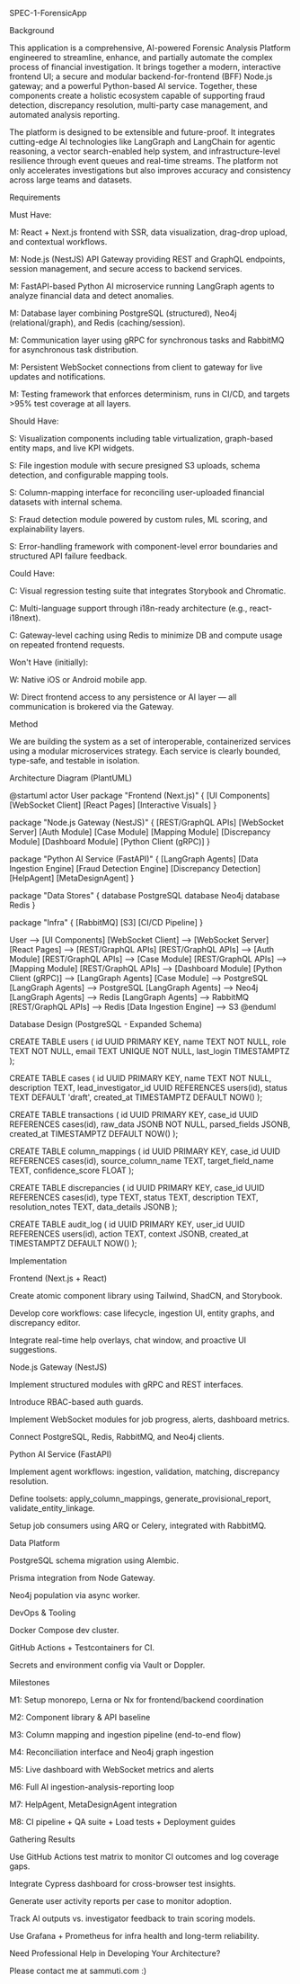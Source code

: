 SPEC-1-ForensicApp

Background

This application is a comprehensive, AI-powered Forensic Analysis Platform engineered to streamline, enhance, and partially automate the complex process of financial investigation. It brings together a modern, interactive frontend UI; a secure and modular backend-for-frontend (BFF) Node.js gateway; and a powerful Python-based AI service. Together, these components create a holistic ecosystem capable of supporting fraud detection, discrepancy resolution, multi-party case management, and automated analysis reporting.

The platform is designed to be extensible and future-proof. It integrates cutting-edge AI technologies like LangGraph and LangChain for agentic reasoning, a vector search-enabled help system, and infrastructure-level resilience through event queues and real-time streams. The platform not only accelerates investigations but also improves accuracy and consistency across large teams and datasets.

Requirements

Must Have:

M: React + Next.js frontend with SSR, data visualization, drag-drop upload, and contextual workflows.

M: Node.js (NestJS) API Gateway providing REST and GraphQL endpoints, session management, and secure access to backend services.

M: FastAPI-based Python AI microservice running LangGraph agents to analyze financial data and detect anomalies.

M: Database layer combining PostgreSQL (structured), Neo4j (relational/graph), and Redis (caching/session).

M: Communication layer using gRPC for synchronous tasks and RabbitMQ for asynchronous task distribution.

M: Persistent WebSocket connections from client to gateway for live updates and notifications.

M: Testing framework that enforces determinism, runs in CI/CD, and targets >95% test coverage at all layers.

Should Have:

S: Visualization components including table virtualization, graph-based entity maps, and live KPI widgets.

S: File ingestion module with secure presigned S3 uploads, schema detection, and configurable mapping tools.

S: Column-mapping interface for reconciling user-uploaded financial datasets with internal schema.

S: Fraud detection module powered by custom rules, ML scoring, and explainability layers.

S: Error-handling framework with component-level error boundaries and structured API failure feedback.

Could Have:

C: Visual regression testing suite that integrates Storybook and Chromatic.

C: Multi-language support through i18n-ready architecture (e.g., react-i18next).

C: Gateway-level caching using Redis to minimize DB and compute usage on repeated frontend requests.

Won't Have (initially):

W: Native iOS or Android mobile app.

W: Direct frontend access to any persistence or AI layer — all communication is brokered via the Gateway.

Method

We are building the system as a set of interoperable, containerized services using a modular microservices strategy. Each service is clearly bounded, type-safe, and testable in isolation.

Architecture Diagram (PlantUML)

@startuml
actor User
package "Frontend (Next.js)" {
  [UI Components]
  [WebSocket Client]
  [React Pages]
  [Interactive Visuals]
}

package "Node.js Gateway (NestJS)" {
  [REST/GraphQL APIs]
  [WebSocket Server]
  [Auth Module]
  [Case Module]
  [Mapping Module]
  [Discrepancy Module]
  [Dashboard Module]
  [Python Client (gRPC)]
}

package "Python AI Service (FastAPI)" {
  [LangGraph Agents]
  [Data Ingestion Engine]
  [Fraud Detection Engine]
  [Discrepancy Detection]
  [HelpAgent]
  [MetaDesignAgent]
}

package "Data Stores" {
  database PostgreSQL
  database Neo4j
  database Redis
}

package "Infra" {
  [RabbitMQ]
  [S3]
  [CI/CD Pipeline]
}

User --> [UI Components]
[WebSocket Client] --> [WebSocket Server]
[React Pages] --> [REST/GraphQL APIs]
[REST/GraphQL APIs] --> [Auth Module]
[REST/GraphQL APIs] --> [Case Module]
[REST/GraphQL APIs] --> [Mapping Module]
[REST/GraphQL APIs] --> [Dashboard Module]
[Python Client (gRPC)] --> [LangGraph Agents]
[Case Module] --> PostgreSQL
[LangGraph Agents] --> PostgreSQL
[LangGraph Agents] --> Neo4j
[LangGraph Agents] --> Redis
[LangGraph Agents] --> RabbitMQ
[REST/GraphQL APIs] --> Redis
[Data Ingestion Engine] --> S3
@enduml

Database Design (PostgreSQL - Expanded Schema)

CREATE TABLE users (
  id UUID PRIMARY KEY,
  name TEXT NOT NULL,
  role TEXT NOT NULL,
  email TEXT UNIQUE NOT NULL,
  last_login TIMESTAMPTZ
);

CREATE TABLE cases (
  id UUID PRIMARY KEY,
  name TEXT NOT NULL,
  description TEXT,
  lead_investigator_id UUID REFERENCES users(id),
  status TEXT DEFAULT 'draft',
  created_at TIMESTAMPTZ DEFAULT NOW()
);

CREATE TABLE transactions (
  id UUID PRIMARY KEY,
  case_id UUID REFERENCES cases(id),
  raw_data JSONB NOT NULL,
  parsed_fields JSONB,
  created_at TIMESTAMPTZ DEFAULT NOW()
);

CREATE TABLE column_mappings (
  id UUID PRIMARY KEY,
  case_id UUID REFERENCES cases(id),
  source_column_name TEXT,
  target_field_name TEXT,
  confidence_score FLOAT
);

CREATE TABLE discrepancies (
  id UUID PRIMARY KEY,
  case_id UUID REFERENCES cases(id),
  type TEXT,
  status TEXT,
  description TEXT,
  resolution_notes TEXT,
  data_details JSONB
);

CREATE TABLE audit_log (
  id UUID PRIMARY KEY,
  user_id UUID REFERENCES users(id),
  action TEXT,
  context JSONB,
  created_at TIMESTAMPTZ DEFAULT NOW()
);

Implementation

Frontend (Next.js + React)

Create atomic component library using Tailwind, ShadCN, and Storybook.

Develop core workflows: case lifecycle, ingestion UI, entity graphs, and discrepancy editor.

Integrate real-time help overlays, chat window, and proactive UI suggestions.

Node.js Gateway (NestJS)

Implement structured modules with gRPC and REST interfaces.

Introduce RBAC-based auth guards.

Implement WebSocket modules for job progress, alerts, dashboard metrics.

Connect PostgreSQL, Redis, RabbitMQ, and Neo4j clients.

Python AI Service (FastAPI)

Implement agent workflows: ingestion, validation, matching, discrepancy resolution.

Define toolsets: apply_column_mappings, generate_provisional_report, validate_entity_linkage.

Setup job consumers using ARQ or Celery, integrated with RabbitMQ.

Data Platform

PostgreSQL schema migration using Alembic.

Prisma integration from Node Gateway.

Neo4j population via async worker.

DevOps & Tooling

Docker Compose dev cluster.

GitHub Actions + Testcontainers for CI.

Secrets and environment config via Vault or Doppler.

Milestones

M1: Setup monorepo, Lerna or Nx for frontend/backend coordination

M2: Component library & API baseline

M3: Column mapping and ingestion pipeline (end-to-end flow)

M4: Reconciliation interface and Neo4j graph ingestion

M5: Live dashboard with WebSocket metrics and alerts

M6: Full AI ingestion-analysis-reporting loop

M7: HelpAgent, MetaDesignAgent integration

M8: CI pipeline + QA suite + Load tests + Deployment guides

Gathering Results

Use GitHub Actions test matrix to monitor CI outcomes and log coverage gaps.

Integrate Cypress dashboard for cross-browser test insights.

Generate user activity reports per case to monitor adoption.

Track AI outputs vs. investigator feedback to train scoring models.

Use Grafana + Prometheus for infra health and long-term reliability.

Need Professional Help in Developing Your Architecture?

Please contact me at sammuti.com :)

